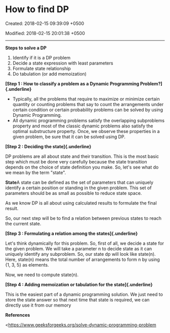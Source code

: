 # How to find DP

Created: 2018-02-15 09:39:09 +0500

Modified: 2018-02-15 20:01:38 +0500

---

**Steps to solve a DP**
1) Identify if it is a DP problem
2) Decide a state expression with
least parameters
3) Formulate state relationship
4) Do tabulation (or add memoization)



**[Step 1 : How to classify a problem as a Dynamic Programming Problem?]{.underline}**
-   Typically, all the problems that require to maximize or minimize certain quantity or counting problems that say to count the arrangements under certain condition or certain probability problems can be solved by using Dynamic Programming.
-   All dynamic programming problems satisfy the overlapping subproblems property and most of the classic dynamic problems also satisfy the optimal substructure property. Once, we observe these properties in a given problem, be sure that it can be solved using DP.



**[Step 2 : Deciding the state]{.underline}**

DP problems are all about state and their transition. This is the most basic step which must be done very carefully because the state transition depends on the choice of state definition you make. So, let's see what do we mean by the term "state".

**State**A state can be defined as the set of parameters that can uniquely identify a certain position or standing in the given problem. This set of parameters should be as small as possible to reduce state space.



As we know DP is all about using calculated results to formulate the final result.

So, our next step will be to find a relation between previous states to reach the current state.



**[Step 3 : Formulating a relation among the states]{.underline}**

Let's think dynamically for this problem. So, first of all, we decide a state for the given problem. We will take a parameter n to decide state as it can uniquely identify any subproblem. So, our state dp will look like state(n). Here, state(n) means the total number of arrangements to form n by using {1, 3, 5} as elements.

Now, we need to compute state(n).



**[Step 4 : Adding memoization or tabulation for the state]{.underline}**

This is the easiest part of a dynamic programming solution. We just need to store the state answer so that next time that state is required, we can directly use it from our memory



**References**

<https://www.geeksforgeeks.org/solve-dynamic-programming-problem
